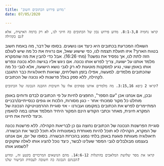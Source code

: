 ```yaml
---
title: 'מדוע פירוש הכתובים חשוב'
date: 07/05/2020

---
```


`קראו נחמיה 8:1-3,8. מדוע פירוש נכון של הכתובים כה חיוני לנו, לא רק ברמה האישית, אלא גם כקהילה? `

השאלה המכרעת בכתובים היא כיצד אנו נושעים. בסופו של דבר, מה באמת חשוב בטווח הארוך? איזו תועלת תצמח לנו, כפי שישוע שאל, אם נרוויח את כל מה שיש לעולם הזה לתת לנו, אך נפסיד את נפשנו? (מתי 16:26). אבל כדי להבין את מה שהמקרא מלמד אותנו על ישועה, צריך לפרש אותו נכונה. אם ניגש אליו בגישה הלא נכונה ונפרש אותו באופן שגוי, נגיע למסקנות מוטעות לא רק לגבי נושא הישועה, אלא לגבי כל מה שהכתובים מלמדים. למעשה, אפילו בזמן השליחים, שגיאות תיאולוגיות כבר התגנבו לקהילה, ללא ספק בגלל פרשנות לא נכונה של הכתובים.

`קראו 2 כיפא 3:15,16. מה מלמדים אותנו פסוקים אלו על חשיבות ההבנה הנכונה של הכתובים?`

ובכן, אם אנחנו אכן "עם הספר", החפצים לחיות על פי הכתובים לבדם ודוחים באופן מוחלט כל מקור סמכותי אחר - כגון מסורות, הלכות או גופים כנסייתיים/רבניים המתיימרים לפרש את הכתובים במקומנו ועבורנו - אזי סוגיית ההרמנויטיקה הנכונה של המקרא חיונית, מאחר וכתבי הקודש הינם המקור היחיד המלמד אותנו במה להאמין וכיצד לחיות את חיינו.

סוגיית הפרשנות הנכונה של הכתובים נחוצה גם כן לבריאות הקהילה. ללא פרשנות נכונה של המקרא, הקהילה לא תוכל להיות מאוחדת באמונותיה ולא תוכל לבשר את הבשורה. תיאולוגיה מעוותת פוגעת באופן בלתי נמנע בהכרזת הבשורה. בסופו של יום, אם אנחנו בעצמנו מבולבלים לגבי המסר שעלינו לבשר, כיצד נוכל להציג אותו לאלה שזקוקים לשמוע אותו?

`קראו את מסר שלושת המלאכים בהתגלות 14:6-12. מהם הנושאים המרכזיים בקטע זה, ומדוע הבנתם הנכונה כה חשובה לעבודת הבישור שלנו?`